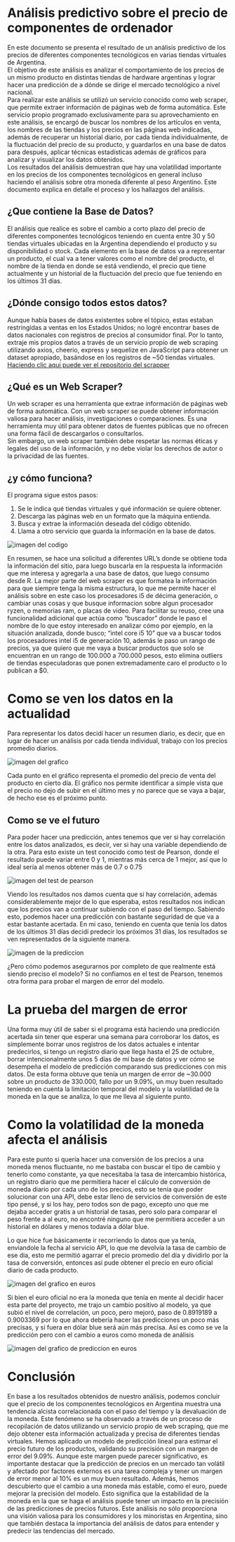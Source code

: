 # Análisis predictivo sobre el precio de componentes de ordenador


En este documento se presenta el resultado de un análisis predictivo de
los precios de diferentes componentes tecnológicos en varias tiendas
virtuales de Argentina. <br>
El objetivo de este análisis es analizar el comportamiento de los precios
de un mismo producto en distintas tiendas de hardware argentinas y
lograr hacer una predicción de a dónde se dirige el mercado tecnológico
a nivel nacional.<br>
Para realizar este análisis se utilizó un servicio conocido como web
scraper, que permite extraer información de páginas web de forma
automática. Este servicio propio programado exclusivamente para su
aprovechamiento en este análisis, se encargó de buscar los nombres de
los artículos en venta, los nombres de las tiendas y los precios en las
páginas web indicadas, además de recuperar un historial diario, por
cada tienda individualmente, de la fluctuación del precio de su producto,
y guardarlos en una base de datos para después, aplicar técnicas
estadísticas además de gráficos para analizar y visualizar los datos
obtenidos.<br>
Los resultados del análisis demuestran que hay una volatilidad
importante en los precios de los componentes tecnológicos en general
incluso haciendo el análisis sobre otra moneda diferente al peso
Argentino. Este documento explica en detalle el proceso y los hallazgos
del análisis.


## ¿Que contiene la Base de Datos?
El análisis que realice es sobre el cambio a corto plazo del precio de
diferentes componentes tecnológicos teniendo en cuenta entre 30 y 50
tiendas virtuales ubicadas en la Argentina dependiendo el producto y su
disponibilidad o stock. Cada elemento en la base de datos va a
representar un producto, el cual va a tener valores como el nombre del
producto, el nombre de la tienda en donde se está vendiendo, el precio
que tiene actualmente y un historial de la fluctuación del precio que fue
teniendo en los últimos 31 días.


## ¿Dónde consigo todos estos datos?
Aunque había bases de datos existentes sobre el tópico, estas estaban
restringidas a ventas en los Estados Unidos; no logré encontrar bases
de datos nacionales con registros de precios al consumidor final. Por lo
tanto, extraje mis propios datos a través de un servicio propio de web
scraping utilizando axios, cheerio, express y sequelize en JavaScript
para obtener un dataset apropiado, basándose en los registros de ~50
tiendas virtuales. [Haciendo clic aqui puede ver el repositorio del scrapper](https://github.com/valentinoarballo/WebScraperAxios)


## ¿Qué es un Web Scraper?
Un web scraper es una herramienta que extrae información de páginas
web de forma automática. Con un web scraper se puede obtener
información valiosa para hacer análisis, investigaciones o comparaciones.
Es una herramienta muy útil para obtener datos de fuentes públicas que no
ofrecen una forma fácil de descargarlos o consultarlos. <br>
Sin embargo, un web scraper también debe respetar las normas éticas y
legales del uso de la información, y no debe violar los derechos de autor o
la privacidad de las fuentes.

## ¿y cómo funciona?
El programa sigue estos pasos:
1. Se le indica qué tiendas virtuales y qué información se quiere obtener.
2. Descarga las páginas web en un formato que la máquina entienda.
3. Busca y extrae la información deseada del código obtenido.
4. Llama a otro servicio que guarda la información en la base de datos.

![imagen del codigo]()

En resumen, se hace una solicitud a diferentes URL’s donde se obtiene
toda la información del sitio, para luego buscarla en la respuesta la
información que me interesa y agregarla a una base de datos, que luego
consumo desde R.
La mejor parte del web scraper es que formatea la información para que
siempre tenga la misma estructura, lo que me permite hacer el análisis
sobre en este caso los procesadores i5 de décima generación, o cambiar
unas cosas y que busque informacion sobre algun procesador ryzen, o
memorias ram, o placas de video.
Para facilitar su reuso, cree una funcionalidad adicional que actúa como
“buscador” donde le paso el nombre de lo que estoy interesado en analizar
cómo por ejemplo, en la situación analizada, donde busco; “intel core i5
10” que va a buscar todos los procesadores intel i5 de generación 10,
además le paso un rango de precios, ya que quiero que me vaya a buscar
productos que solo se encuentran en un rango de 100.000 a 700.000
pesos, esto elimina outliers de tiendas especuladoras que ponen
extremadamente caro el producto o lo publican a $0.


# Como se ven los datos en la actualidad
Para representar los datos decidí hacer un resumen diario, es decir, que
en lugar de hacer un análisis por cada tienda individual, trabajo con los
precios promedio diarios.

![imagen del grafico]()

Cada punto en el gráfico representa el promedio del precio de venta del
producto en cierto día.
El gráfico nos permite identificar a simple vista que el precio no dejo de
subir en el último mes y no parece que se vaya a bajar, de hecho ese es
el próximo punto.

## Como se ve el futuro
Para poder hacer una predicción, antes tenemos que ver si hay
correlación entre los datos analizados, es decir, ver si hay una variable
dependiendo de la otra.
Para esto existe un test conocido como test de Pearson, donde el
resultado puede variar entre 0 y 1, mientras más cerca de 1 mejor, así
que lo ideal sería al menos obtener más de 0.7 o 0.75

![imagen del test de pearson]()

Viendo los resultados nos damos cuenta que si hay correlación, además
considerablemente mejor de lo que esperaba, estos resultados nos
indican que los precios van a continuar subiendo con el paso del tiempo.
Sabiendo esto, podemos hacer una predicción con bastante seguridad
de que va a estar bastante acertada.
En mi caso, teniendo en cuenta que tenía los datos de los últimos 31
días decidí predecir los próximos 31 días, los resultados se ven
representados de la siguiente manera.

![imagen de la prediccion]()

¿Pero cómo podemos asegurarnos por completo de que realmente está
siendo preciso el modelo? Si no confiamos en el test de Pearson,
tenemos otra forma para probar el margen de error del modelo.


# La prueba del margen de error
Una forma muy útil de saber si el programa está haciendo una
predicción acertada sin tener que esperar una semana para corroborar
los datos, es simplemente borrar unos registros de los datos actuales e
intentar predecirlos, si tengo un registro diario que llega hasta el 25 de
octubre, borrar intencionalmente unos 5 días de mi base de datos y ver
cómo se desempeña el modelo de predicción comparando sus
predicciones con mis datos.
De esta forma obtuve que tenía un margen de error de ~30.000 sobre
un producto de 330.000, fallo por un 9.09%, un muy buen resultado
teniendo en cuenta la limitación temporal del modelo y la volatilidad de
la moneda en la que se analiza, lo que me lleva al siguiente punto.


# Como la volatilidad de la moneda afecta el análisis
Para este punto si quería hacer una conversión de los precios a una
moneda menos fluctuante, no me bastaba con buscar el tipo de cambio
y tenerlo como constante, ya que necesitaba la tasa de intercambio
histórica, un registro diario que me permitiera hacer el cálculo de
conversión de moneda diario por cada uno de los precios, esto se tenía
que poder solucionar con una API, debe estar lleno de servicios de
conversión de este tipo pensé, y si los hay, pero todos son de pago,
excepto uno que me dejaba acceder gratis a un historial de tasas, pero
solo para comparar el peso frente a al euro, no encontré ninguno que
me permitiera acceder a un historial en dólares y menos todavía a dólar
blue.

Lo que hice fue básicamente ir recorriendo lo datos que ya tenía,
enviandole la fecha al servicio API, lo que me devolvía la tasa de
cambio de ese dia, esto me permitió agarrar el precio promedio del día y
dividirlo por la tasa de conversión, entonces así pude obtener el precio
en euro oficial diario de cada producto.

![imagen del grafico en euros]()


Si bien el euro oficial no era la moneda que tenía en mente al decidir
hacer esta parte del proyecto, me trajo un cambio positivo al modelo, ya
que subió el nivel de correlación, un poco, pero mejoró, paso de
0.8919189 a 0.9003369 por lo que ahora debería hacer las predicciones
un poco más precisas, y si fuera en dólar blue será aún más precisa.
Así es como se ve la predicción pero con el cambio a euros como
moneda de análisis

![imagen del grafico de prediccion en euros]()


# Conclusión
En base a los resultados obtenidos de nuestro análisis, podemos
concluir que el precio de los componentes tecnológicos en Argentina
muestra una tendencia alcista correlacionada con el paso del tiempo y la
devaluación de la moneda. Este fenómeno se ha observado a través de
un proceso de recopilación de datos utilizando un servicio propio de web
scraping, que me dejo obtener esta información actualizada y precisa
de diferentes tiendas virtuales.
Hemos aplicado un modelo de predicción lineal para estimar el precio
futuro de los productos, validando su precisión con un margen de error
del 9.09%. Aunque este margen puede parecer significativo, es
importante destacar que la predicción de precios en un mercado tan
volátil y afectado por factores externos es una tarea compleja y tener un
margen de error menor al 10% es un muy buen resultado.
Además, hemos descubierto que el cambio a una moneda más estable,
como el euro, puede mejorar la precisión del modelo. Esto significa que
la estabilidad de la moneda en la que se haga el análisis puede tener un
impacto en la precisión de las predicciones de precios futuros.
Este análisis no sólo proporciona una visión valiosa para los
consumidores y los minoristas en Argentina, sino que también destaca
la importancia del análisis de datos para entender y predecir las
tendencias del mercado.

